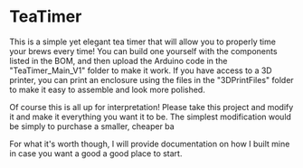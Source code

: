# TeaTimer
This is a simple yet elegant tea timer that will allow you to properly time your brews every time! You can build one yourself with the components listed in the BOM, and then upload the Arduino code in the "TeaTimer_Main_V1" folder to make it work. If you have access to a 3D printer, you can print an enclosure using the files in the "3DPrintFiles" folder  to make it easy to assemble and look more polished.

Of course this is all up for interpretation! Please take this project and modify it and make it everything you want it to be. The simplest modification would be simply to purchase a smaller, cheaper ba

For what it's worth though, I will provide documentation on how I built mine in case you want a good a good place to start.

## 
<!--stackedit_data:
eyJoaXN0b3J5IjpbMTQyOTU3MjE2MCwxMjMwNjUzNjgxXX0=
-->